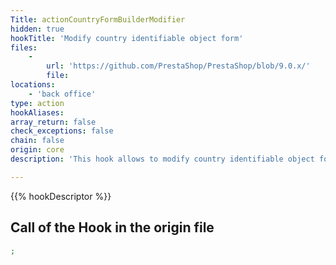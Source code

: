 ```yaml
---
Title: actionCountryFormBuilderModifier
hidden: true
hookTitle: 'Modify country identifiable object form'
files:
    -
        url: 'https://github.com/PrestaShop/PrestaShop/blob/9.0.x/'
        file: 
locations:
    - 'back office'
type: action
hookAliases: 
array_return: false
check_exceptions: false
chain: false
origin: core
description: 'This hook allows to modify country identifiable object forms content by modifying form builder data or FormBuilder itself'

---
```


{{% hookDescriptor %}}

## Call of the Hook in the origin file

```php
;
```
